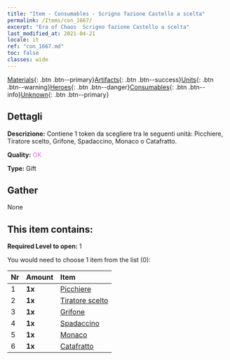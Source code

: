 ```yaml
---
title: "Item - Consumables - Scrigno fazione Castello a scelta"
permalink: /Items/con_1667/
excerpt: "Era of Chaos  Scrigno fazione Castello a scelta"
last_modified_at: 2021-04-21
locale: it
ref: "con_1667.md"
toc: false
classes: wide
---
```

 [Materials](/it/Items/){: .btn .btn--primary}[Artifacts](/it/Items/Artifacts/){: .btn .btn--success}[Units](/it/Items/Units/){: .btn .btn--warning}[Heroes](/it/Items/Heroes/){: .btn .btn--danger}[Consumables](/it/Items/Consumables/){: .btn .btn--info}[Unknown](/it/Items/Unknown/){: .btn .btn--primary}

## Dettagli
 **Descrizione:** Contiene 1 token da scegliere tra le seguenti unità: Picchiere, Tiratore scelto, Grifone, Spadaccino, Monaco o Catafratto.

 **Quality:** <span style="color: #DA70D6">OK</span>

 **Type:** Gift

## Gather

  None

## This item contains:

 **Required Level to open:** 1

 You would need to choose 1 item from the list (0):

  | Nr | Amount |     Item    |
  |:---|:-------|:------------|
  | 1 |  **1x** | [Picchiere](/it/Items/unt_190/) |  | 
  | 2 |  **1x** | [Tiratore scelto](/it/Items/unt_191/) |  | 
  | 3 |  **1x** | [Grifone](/it/Items/unt_192/) |  | 
  | 4 |  **1x** | [Spadaccino](/it/Items/unt_193/) |  | 
  | 5 |  **1x** | [Monaco](/it/Items/unt_194/) |  | 
  | 6 |  **1x** | [Catafratto](/it/Items/unt_195/) |  | 
